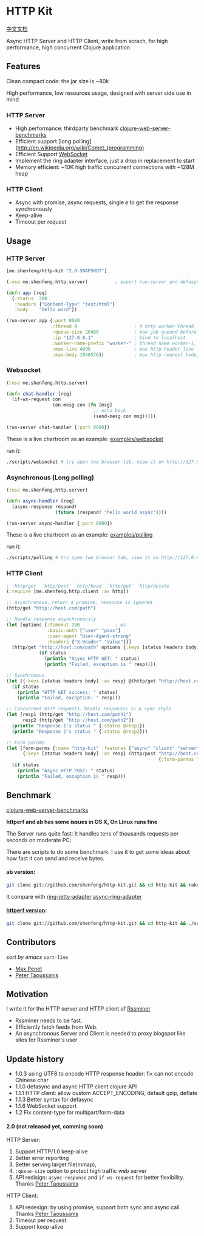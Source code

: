 # HTTP Kit

[中文文档](https://github.com/shenfeng/http-kit/blob/master/README_CN.md)

Async HTTP Server and HTTP Client, write from scrach, for high performance, high concurrent Clojure application

## Features

Clean compact code: the jar size is ~80k

High performance, low resources usage, designed with server side use in mind

### HTTP Server

* High performance: thirdparty benchmark [clojure-web-server-benchmarks](https://github.com/ptaoussanis/clojure-web-server-benchmarks)
* Efficient support [long polling](http://en.wikipedia.org/wiki/Comet_(programming)
* Efficient Support [WebSocket](http://tools.ietf.org/html/rfc6455)
* Implement the ring adapter interface, just a drop in replacement to start
* Memory efficient: ~10K high traffic concurrent connections with ~128M heap

### HTTP Client

* Async with promise, async requests, single `@` to get the response synchronously
* Keep-alive
* Timeout per request

## Usage

### HTTP Server
```clj
[me.shenfeng/http-kit "2.0-SNAPSHOT"]

(:use me.shenfeng.http.server)          ; export run-server and defasync

(defn app [req]
  {:status  200
   :headers {"Content-Type" "text/html"}
   :body    "hello word"})

(run-server app {:port 8080
                 :thread 4                     ; 4 http worker thread
                 :queue-size 20480             ; max job queued before reject to project self
                 :ip "127.0.0.1"               ; bind to localhost
                 :worker-name-prefix "worker-" ; thread name worker-1, worker-2, worker-3, ......
                 :max-line 4096                ; max http header line length
                 :max-body 1048576})           ; max http request body, 1M
```

### Websocket
```clj
(:use me.shenfeng.http.server)

(defn chat-handler [req]
  (if-ws-request con
                 (on-mesg con (fn [msg]
                                ;; echo back
                                (send-mesg con msg)))))

(run-server chat-handler {:port 8080})

```

These is a live chartroom as an example:
[examples/websocket](https://github.com/shenfeng/http-kit/tree/master/examples/websocket)

run it:

```sh
./scripts/websocket # try open two browser tab, view it on http://127.0.0.1:9899/
```

### Asynchronous (Long polling)
```clj
(:use me.shenfeng.http.server)

(defn async-handler [req]
  (async-response respond!
                  (future (respond! "hello world async"))))

(run-server async-handler {:port 8080})
```

These is a live chartroom as an example:
[examples/polling](https://github.com/shenfeng/http-kit/tree/master/examples/polling)

run it:

```sh
./scripts/polling # try open two browser tab, view it on http://127.0.0.1:9898/
```

### HTTP Client

```clj
; `http/get` `http/post` `http/head` `http/put` `http/delete`
(:require [me.shenfeng.http.client :as http])
```

```clj
;; Asynchronous，return a promise, response is ignored
(http/get "http://host.com/path")

;; Handle response asynchronously
(let [options {:timeout 200             ; ms
               :basic-auth ["user" "pass"]
               :user-agent "User-Agent-string"
               :headers {"X-Header" "Value"}}]
  (http/get "http://host.com/path" options {:keys [status headers body] :as resp}
            (if status
              (println "Async HTTP GET: " status)
              (println "Failed, exception is " resp))))

;; Synchronous
(let [{:keys [status headers body] :as resp} @(http/get "http://host.com/path")]
  (if status
    (println "HTTP GET success: " status)
    (println "Failed, exception: " resp)))

;; Concurrent HTTP requests，handle responses in a sync style
(let [resp1 (http/get "http://host.com/path1")
      resp2 (http/get "http://host.com/path2")]
  (println "Response 1's status " {:status @resp1})
  (println "Response 2's status " {:status @resp2}))

;; Form params
(let [form-parms {:name "http-kit" :features ["async" "client" "server"]}
      {:keys [status headers body] :as resp} (http/post "http://host.com/path1"
                                                        {:form-parmas form-parms})]
  (if status
    (println "Async HTTP POST: " status)
    (println "Failed, exception is " resp)))

```

## Benchmark

[clojure-web-server-benchmarks](https://github.com/ptaoussanis/clojure-web-server-benchmarks)

**httperf and ab has some issues in OS X, On Linux runs fine**

The Server runs quite fast: It handles tens of thousands requests per seconds on moderate PC:

There are scripts to do some benchmark. I use it to get some ideas
about how fast it can send and receive bytes.

#### ab version:
```sh
git clone git://github.com/shenfeng/http-kit.git && cd http-kit && rake bench
```
It compare with
[ring-jetty-adapter](https://github.com/mmcgrana/ring)
[async-ring-adapter](https://github.com/shenfeng/async-ring-adapter)

#### [httperf version](https://github.com/shenfeng/http-kit/tree/master/scripts/httperf):

```sh
git clone git://github.com/shenfeng/http-kit.git && cd http-kit && ./scripts/httperf
```

## Contributors

*sort by emacs `sort-line`*

* [Max Penet](https://github.com/mpenet)
* [Peter Taoussanis](https://github.com/ptaoussanis)


## Motivation

I write it for the HTTP server and HTTP client of [Rssminer](http://rssminer.net)

* Rssminer needs to be fast.
* Efficiently fetch feeds from Web.
* An asynchronous Server and Client is needed to proxy blogspot like sites for Rssminer's user

## Update history

* 1.0.3  using UTF8 to encode HTTP response header: fix can not encode Chinese char
* 1.1.0 defasync and async HTTP client clojure API
* 1.1.1 HTTP client: allow custom ACCEPT_ENCODING, default gzip, deflate
* 1.1.3 Better syntax for defasync
* 1.1.6 WebSocket support
* 1.2   Fix content-type for multipart/form-data


#### 2.0 (not released yet, comming soon)

HTTP Server:
  1. Support HTTP/1.0 keep-alive
  2. Better error reporting
  3. Better serving larget file(mmap),
  4. `:queue-size` option to protect high traffic web server
  5. API redisign: `async-response` and `if-ws-request` for better flexibility. Thanks [Peter Taoussanis](https://github.com/ptaoussanis)

HTTP Client:
  1. API redesign: by using promise, support both sync and async call. Thanks [Peter Taoussanis](https://github.com/ptaoussanis)
  2. Timeout per request
  3. Support keep-alive
